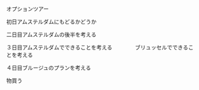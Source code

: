 オプションツアー

初日アムステルダムにもどるかどうか

二日目アムステルダムの後半を考える

３日目アムステルダムでできることを考える
　　　　ブリュッセルでできることを考える

４日目ブルージュのプランを考える

物買う
